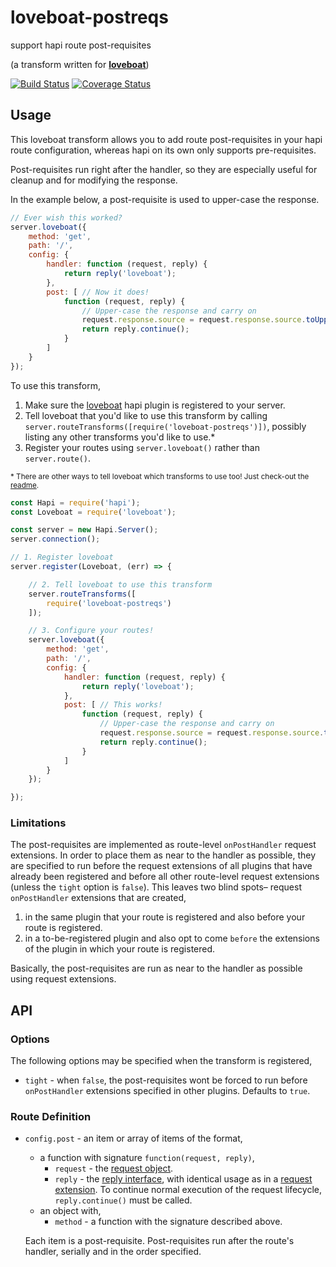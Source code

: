 # loveboat-postreqs
support hapi route post-requisites

(a transform written for [**loveboat**](https://github.com/devinivy/loveboat))

[![Build Status](https://travis-ci.org/devinivy/loveboat-postreqs.svg?branch=master)](https://travis-ci.org/devinivy/loveboat-postreqs) [![Coverage Status](https://coveralls.io/repos/devinivy/loveboat-postreqs/badge.svg?branch=master&service=github)](https://coveralls.io/github/devinivy/loveboat-postreqs?branch=master)

## Usage

This loveboat transform allows you to add route post-requisites in your hapi route configuration, whereas hapi on its own only supports pre-requisites.

Post-requisites run right after the handler, so they are especially useful for cleanup and for modifying the response.

In the example below, a post-requisite is used to upper-case the response.
```js
// Ever wish this worked?
server.loveboat({
    method: 'get',
    path: '/',
    config: {
        handler: function (request, reply) {
            return reply('loveboat');
        },
        post: [ // Now it does!
            function (request, reply) {
                // Upper-case the response and carry on
                request.response.source = request.response.source.toUpperCase();
                return reply.continue();
            }
        ]
    }
});
```

To use this transform,

1. Make sure the [loveboat](https://github.com/devinivy/loveboat) hapi plugin is registered to your server.
2. Tell loveboat that you'd like to use this transform by calling `server.routeTransforms([require('loveboat-postreqs')])`, possibly listing any other transforms you'd like to use.*
3. Register your routes using `server.loveboat()` rather than `server.route()`.

<sup>* There are other ways to tell loveboat which transforms to use too!  Just check-out the [readme](https://github.com/devinivy/loveboat/blob/master/README.md).

```js
const Hapi = require('hapi');
const Loveboat = require('loveboat');

const server = new Hapi.Server();
server.connection();

// 1. Register loveboat
server.register(Loveboat, (err) => {

    // 2. Tell loveboat to use this transform
    server.routeTransforms([
        require('loveboat-postreqs')
    ]);

    // 3. Configure your routes!
    server.loveboat({
        method: 'get',
        path: '/',
        config: {
            handler: function (request, reply) {
                return reply('loveboat');
            },
            post: [ // This works!
                function (request, reply) {
                    // Upper-case the response and carry on
                    request.response.source = request.response.source.toUpperCase();
                    return reply.continue();
                }
            ]
        }
    });

});
```

### Limitations
The post-requisites are implemented as route-level `onPostHandler` request extensions.  In order to place them as near to the handler as possible, they are specified to run before the request extensions of all plugins that have already been registered and before all other route-level request extensions (unless the `tight` option is `false`).  This leaves two blind spots– request `onPostHandler` extensions that are created,

 1. in the same plugin that your route is registered and also before your route is registered.
 2. in a to-be-registered plugin and also opt to come `before` the extensions of the plugin in which your route is registered.

Basically, the post-requisites are run as near to the handler as possible using request extensions.

## API
### Options
The following options may be specified when the transform is registered,
 - `tight` - when `false`, the post-requisites wont be forced to run before `onPostHandler` extensions specified in other plugins.  Defaults to `true`.

### Route Definition
 - `config.post` - an item or array of items of the format,
   - a function with signature `function(request, reply)`,
     - `request` - the [request object](https://github.com/hapijs/hapi/blob/master/API.md#request-object).
     - `reply` - the [reply interface](https://github.com/hapijs/hapi/blob/master/API.md#reply-interface), with identical usage as in a [request extension](https://github.com/hapijs/hapi/blob/master/API.md#serverextevents).  To continue normal execution of the request lifecycle, `reply.continue()` must be called.
   - an object with,
     - `method` - a function with the signature described above.

   Each item is a post-requisite.  Post-requisites run after the route's handler, serially and in the order specified.
